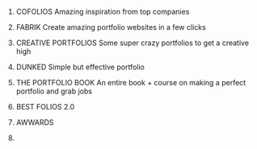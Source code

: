 1. COFOLIOS
    Amazing inspiration from top companies

2. FABRIK
    Create amazing portfolio websites in a few clicks

3. CREATIVE PORTFOLIOS
    Some super crazy portfolios to get a creative high

4. DUNKED
    Simple but effective portfolio

5. THE PORTFOLIO BOOK
    An entire book + course on making a perfect portfolio and grab jobs

6. BEST FOLIOS 2.0

7. AWWARDS

8.